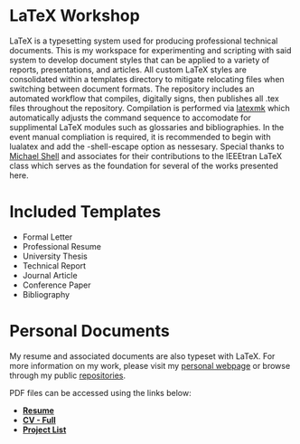 # LaTeX Workshop

LaTeX is a typesetting system used for producing professional technical documents. This is my workspace for experimenting and scripting with said system to develop document styles that can be applied to a variety of reports, presentations, and articles. All custom LaTeX styles are consolidated within a templates directory to mitigate relocating files when switching between document formats. The repository includes an automated workflow that compiles, digitally signs, then publishes all .tex files throughout the repository. Compilation is performed via [latexmk](https://ctan.org/pkg/latexmk) which automatically adjusts the command sequence to accomodate for supplimental LaTeX modules such as glossaries and bibliographies. In the event manual compliation is required, it is recommended to begin with lualatex and add the -shell-escape option as nessesary. Special thanks to [Michael Shell](https://www.michaelshell.org) and associates for their contributions to the IEEEtran LaTeX class which serves as the foundation for several of the works presented here.

# Included Templates

- Formal Letter
- Professional Resume
- University Thesis
- Technical Report
- Journal Article
- Conference Paper
- Bibliography

# Personal Documents

My resume and associated documents are also typeset with LaTeX. For more information on my work, please visit my [personal webpage](https://Matt-Santos.github.io) or browse through my public [repositories](https://github.com/Matt-Santos?tab=repositories).

PDF files can be accessed using the links below:
- [**Resume**](https://docs.google.com/viewer?url=https://github.com/Matt-Santos/LaTeX-Workshop/releases/latest/download/Matthew_Santos_Resume.pdf)
- [**CV - Full**](https://docs.google.com/viewer?url=https://github.com/Matt-Santos/LaTeX-Workshop/releases/latest/download/Matthew_Santos_CV.pdf)
- [**Project List**](https://docs.google.com/viewer?url=https://github.com/Matt-Santos/LaTeX-Workshop/releases/latest/download/Matthew_Santos_Projects.pdf)